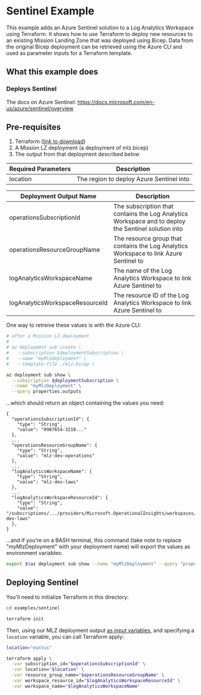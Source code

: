 # Sentinel Example

This example adds an Azure Sentinel solution to a Log Analytics Workspace using Terraform. It shows how to use Terraform to deploy new resources to an existing Mission Landing Zone that was deployed using Bicep. Data from the original Bicep deployment can be retrieved using the Azure CLI and used as parameter inputs for a Terraform template.

## What this example does

### Deploys Sentinel

The docs on Azure Sentinel: <https://docs.microsoft.com/en-us/azure/sentinel/overview>

## Pre-requisites

1. Terraform ([link to download](https://www.terraform.io/downloads.html))
1. A Mission LZ deployment (a deployment of mlz.bicep)
1. The output from that deployment described below

Required Parameters | Description
------------------- | -----------
location | The region to deploy Azure Sentinel into

Deployment Output Name | Description
-----------------------| -----------
operationsSubscriptionId | The subscription that contains the Log Analytics Workspace and to deploy the Sentinel solution into
operationsResourceGroupName | The resource group that contains the Log Analytics Workspace to link Azure Sentinel to
logAnalyticsWorkspaceName | The name of the Log Analytics Workspace to link Azure Sentinel to
logAnalyticsWorkspaceResourceId | The resource ID of the Log Analytics Workspace to link Azure Sentinel to

One way to retreive these values is with the Azure CLI:

```bash
# after a Mission LZ deployment
#
# az deployment sub create \
#   --subscription $deploymentSubscription \
#   --name "myMlzDeployment" \
#   --template-file ./mlz.bicep \

az deployment sub show \
  --subscription $deploymentSubscription \
  --name "myMlzDeployment" \
  --query properties.outputs
```

...which should return an object containing the values you need:

```plaintext
{
  "operationsSubscriptionId": {
    "type": "String",
    "value": "0987654-3210..."
  },
  ...
  "operationsResourceGroupName": {
    "type": "String",
    "value": "mlz-dev-operations"
  },
  ...
  "logAnalyticsWorkspaceName": {
    "type": "String",
    "value": "mlz-dev-laws"
  },
  ...
  "logAnalyticsWorkspaceResourceId": {
    "type": "String",
    "value": "/subscriptions/.../providers/Microsoft.OperationalInsights/workspaces/mlz-dev-laws"
  },
}
```

...and if you're on a BASH terminal, this command (take note to replace "myMlzDeployment" with your deployment name) will export the values as environment variables:

<!-- markdownlint-disable MD013 -->
```bash
export $(az deployment sub show --name "myMlzDeployment" --query "properties.outputs.{ args: [ join('', ['operationsSubscriptionId=', operationsSubscriptionId.value]), join('', ['operationsResourceGroupName=', operationsResourceGroupName.value]), join('', ['logAnalyticsWorkspaceName=', logAnalyticsWorkspaceName.value]), join('', ['logAnalyticsWorkspaceResourceId=', logAnalyticsWorkspaceResourceId.value]) ] }.args" --output tsv | xargs)
```
<!-- markdownlint-enable MD013 -->

## Deploying Sentinel

You'll need to initialize Terraform in this directory:

```bash
cd examples/sentinel

terraform init
```

Then, using our MLZ deployment output [as input variables](https://www.terraform.io/docs/language/values/variables.html), and specifying a `location` variable, you can call Terraform apply:

```bash
location="eastus"

terraform apply \
  -var subscription_id="$operationsSubscriptionId" \
  -var location="$location" \
  -var resource_group_name="$operationsResourceGroupName" \
  -var workspace_resource_id="$logAnalyticsWorkspaceResourceId" \
  -var workspace_name="$logAnalyticsWorkspaceName"
```
